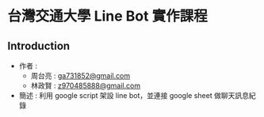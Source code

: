 # 台灣交通大學 Line Bot 實作課程

## Introduction

- 作者 :
  - 周台亮 : ga731852@gmail.com
  - 林政賢 : z970485888@gmail.com
- 簡述 : 利用 google script 架設 line bot，並連接 google sheet 做聊天訊息紀錄
